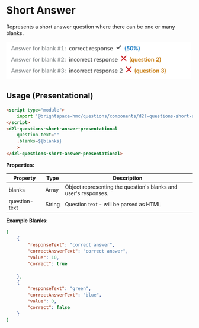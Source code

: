 # Short Answer
Represents a short answer question where there can be one or many blanks.

<img src="./screenshots/short-answer.png" alt="Short Answer Question" width="500">

## Usage (Presentational)

```html
<script type="module">
    import '@brightspace-hmc/questions/components/d2l-questions-short-answer-presentational.js';
</script>
<d2l-questions-short-answer-presentational
	question-text=""
	.blanks=${blanks}
	>
</d2l-questions-short-answer-presentational>
```

**Properties:**

| Property | Type | Description |
|--|--|--|
| blanks | Array | Object representing the question's blanks and user's responses. |
| question-text | String | Question text - will be parsed as HTML |

**Example Blanks:**
```JSON
[
	{
		"responseText": "correct answer",
		"correctAnswerText": "correct answer",
		"value": 10,
		"correct": true

	},
	{
		"responseText": "green",
		"correctAnswerText": "blue",
		"value": 0,
		"correct": false
	}
]
```
